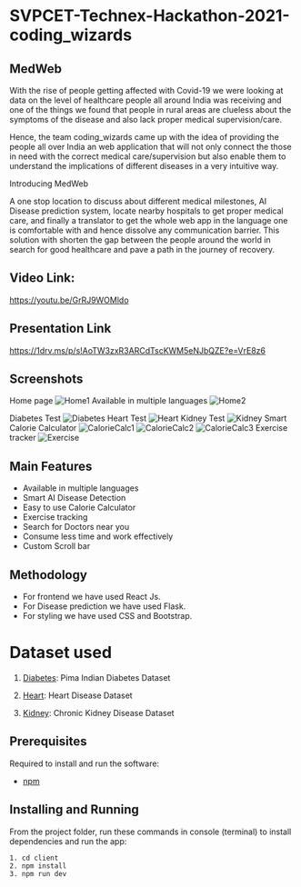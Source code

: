 # SVPCET-Technex-Hackathon-2021-coding_wizards

## MedWeb
With the rise of people getting affected with Covid-19 we were looking at data on the level of healthcare people all around India was receiving and one of the things we found that people in rural areas are clueless about the symptoms of the disease and also lack proper medical supervision/care.

Hence, the team coding_wizards came up with the idea of providing the people all over India an web application that will not only connect the those in need with the correct medical care/supervision but also enable them to understand the implications of different diseases in a very intuitive way.

Introducing MedWeb

A one stop location to discuss about different medical milestones, AI Disease prediction system, locate nearby hospitals to get proper medical care, and finally a translator to get the whole web app in the language one is comfortable with and hence dissolve any communication barrier. This solution with shorten the gap between the people around the world in search for good healthcare and pave a path in the journey of recovery.

<!-- *You can check the demo of the project by [clicking here]()* -->

## Video Link:
https://youtu.be/GrRJ9WOMldo

## Presentation Link
https://1drv.ms/p/s!AoTW3zxR3ARCdTscKWM5eNJbQZE?e=VrE8z6

## Screenshots
Home page
![Home1](https://user-images.githubusercontent.com/64153988/105539886-5e264a80-5d1b-11eb-88c9-f7ea668c00ca.png)
Available in multiple languages
![Home2](https://user-images.githubusercontent.com/64153988/105539896-62526800-5d1b-11eb-909f-c220f700c584.png)

Diabetes Test
![Diabetes](https://user-images.githubusercontent.com/64153988/105549991-2de4a900-5d27-11eb-8aea-6a088ae7b2df.png)
Heart Test
![Heart](https://user-images.githubusercontent.com/64153988/105550035-30470300-5d27-11eb-8809-3a72d35afe10.png)
Kidney Test
![Kidney](https://user-images.githubusercontent.com/64153988/105550100-34732080-5d27-11eb-9c31-69c0cc09165d.png)
Smart Calorie Calculator
![CalorieCalc1](https://user-images.githubusercontent.com/64153988/105539912-68e0df80-5d1b-11eb-9690-156753dbc74c.png)
![CalorieCalc2](https://user-images.githubusercontent.com/64153988/105539918-6bdbd000-5d1b-11eb-9caa-7728644b29bd.png)
![CalorieCalc3](https://user-images.githubusercontent.com/64153988/105539927-6e3e2a00-5d1b-11eb-823c-a8f74165f273.png)
Exercise tracker
![Exercise](https://user-images.githubusercontent.com/64153988/105539940-70a08400-5d1b-11eb-9d51-44af7557cb40.png)


## Main Features
- Available in multiple languages
- Smart AI Disease Detection
- Easy to use Calorie Calculator
- Exercise tracking
- Search for Doctors near you
- Consume less time and work effectively
- Custom Scroll bar

## Methodology
- For frontend we have used React Js.
- For Disease prediction we have used Flask.
- For styling we have used CSS and Bootstrap.

# Dataset used
1) [Diabetes](https://www.kaggle.com/uciml/pima-indians-diabetes-database): Pima Indian Diabetes Dataset

2) [Heart](https://www.kaggle.com/ronitf/heart-disease-uci): Heart Disease Dataset

3) [Kidney](https://www.kaggle.com/mansoordaku/ckdisease): Chronic Kidney Disease Dataset

## Prerequisites
Required to install and run the software:

 * [npm](https://www.npmjs.com/get-npm)


## Installing and Running

From the project folder, run these commands in console (terminal) to install dependencies and run the app:
```
1. cd client
2. npm install
3. npm run dev
